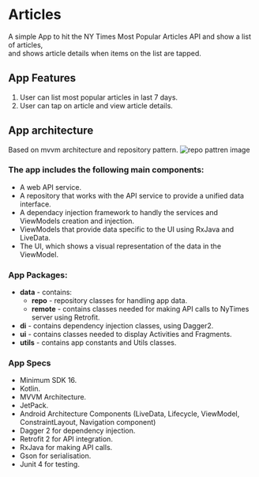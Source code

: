 # Articles

A simple App to	hit	the	NY Times	Most	Popular	Articles	API	and	show	a	list	of	articles,	
and	shows article	details	when	items	on the	list	are	tapped.


## App Features
1. User can list most popular articles in last 7 days.
2. User can tap on article and view article details.

## App architecture
Based on mvvm architecture and repository pattern.
![repo pattren image](https://developer.android.com/topic/libraries/architecture/images/final-architecture.png)
### The app includes the following main components:
 
* A web API service.
* A repository that works with the API service to provide a unified data interface.
* A dependacy injection framework to handly the services and ViewModels creation and injection.
* ViewModels that provide data specific to the UI using RxJava and LiveData.
* The UI, which shows a visual representation of the data in the ViewModel.

### App Packages:
* **data** - contains:
  * **repo** -  repository classes for handling app data.
  * **remote** - contains classes needed for making API calls to NyTimes server using Retrofit.
* **di** - contains dependency injection classes, using Dagger2.
* **ui** - contains classes needed to display Activities and Fragments.
* **utils** - contains app constants and Utils classes.


### App Specs
* Minimum SDK 16.
* Kotlin.
* MVVM Architecture.
* JetPack.
* Android Architecture Components (LiveData, Lifecycle, ViewModel, ConstraintLayout, Navigation component)
* Dagger 2 for dependency injection.
* Retrofit 2 for API integration.
* RxJava for making API calls.
* Gson for serialisation.
* Junit 4 for testing.

